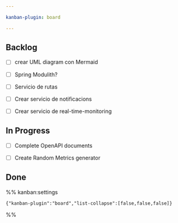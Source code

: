 ```yaml
---

kanban-plugin: board

---
```


## Backlog

- [ ] crear UML diagram con Mermaid
- [ ] Spring Modulith?
- [ ] Servicio de rutas
- [ ] Crear servicio de notificacions
- [ ] Crear servicio de real-time-monitoring


## In Progress

- [ ] Complete OpenAPI documents
- [ ] Create Random Metrics generator


## Done





%% kanban:settings
```
{"kanban-plugin":"board","list-collapse":[false,false,false]}
```
%%